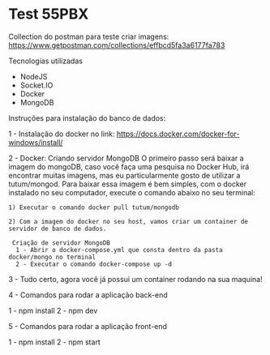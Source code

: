 # Test 55PBX

Collection do postman para teste criar imagens:
https://www.getpostman.com/collections/effbcd5fa3a6177fa783

Tecnologias utilizadas

* NodeJS
* Socket.IO
* Docker
* MongoDB

Instruções para instalação do banco de dados:

1 - Instalação do docker no link: https://docs.docker.com/docker-for-windows/install/

2 - Docker: Criando servidor MongoDB
    O primeiro passo será baixar a imagem do mongoDB, caso você faça uma pesquisa no Docker Hub, irá encontrar muitas imagens, mas eu particularmente gosto de utilizar a tutum/mongod. Para baixar essa imagem é bem simples, com o docker instalado no seu computador, execute o comando abaixo no seu terminal:

    1) Executar o comando docker pull tutum/mongodb

    2) Com a imagem do docker no seu host, vamos criar um container de servidor de banco de dados.

     Criação de servidor MongoDB
      1 - Abrir o docker-compose.yml que consta dentro da pasta docker/mongo no terminal
      2 - Executar o comando docker-compose up -d

3 - Tudo certo, agora você já possui um container rodando na sua maquina!

4 - Comandos para rodar a aplicação back-end

  1 - npm install
  2 - npm dev
  
5 - Comandos para rodar a aplicação front-end

  1 - npm install
  2 - npm start
